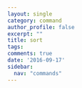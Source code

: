 ```yaml
---
layout: single
category: command
author_profile: false
excerpt: ""
title: sort
tags:
comments: true
date: '2016-09-17'
sidebar:
  nav: "commands"
---
```

